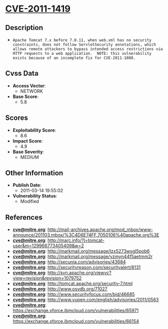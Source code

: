 
# [CVE-2011-1419](http://mail-archives.apache.org/mod_mbox/www-announce/201103.mbox/%3C4D6E74FF.7050106%40apache.org%3E)

## Description

- `Apache Tomcat 7.x before 7.0.11, when web.xml has no security constraints, does not follow ServletSecurity annotations, which allows remote attackers to bypass intended access restrictions via HTTP requests to a web application.  NOTE: this vulnerability exists because of an incomplete fix for CVE-2011-1088.`

## Cvss Data

- **Access Vector**:
  - NETWORK
- **Base Score**:
  - 5.8

## Scores

- **Exploitability Score**:
  - 8.6
- **Impact Score**:
  - 4.9
- **Base Severity**:
  - MEDIUM

## Other Information

- **Publish Date**:
  - 2011-03-14 19:55:02
- **Vulnerability Status**:
  - Modified

## References

- **cve@mitre.org**: http://mail-archives.apache.org/mod_mbox/www-announce/201103.mbox/%3C4D6E74FF.7050106%40apache.org%3E
- **cve@mitre.org**: http://marc.info/?l=tomcat-user&m=129966773405409&w=2
- **cve@mitre.org**: http://markmail.org/message/lzx5273wsgl5pob6
- **cve@mitre.org**: http://markmail.org/message/yzmyn44f5aetmm2r
- **cve@mitre.org**: http://secunia.com/advisories/43684
- **cve@mitre.org**: http://securityreason.com/securityalert/8131
- **cve@mitre.org**: http://svn.apache.org/viewvc?view=revision&revision=1079752
- **cve@mitre.org**: http://tomcat.apache.org/security-7.html
- **cve@mitre.org**: http://www.osvdb.org/71027
- **cve@mitre.org**: http://www.securityfocus.com/bid/46685
- **cve@mitre.org**: http://www.vupen.com/english/advisories/2011/0563
- **cve@mitre.org**: https://exchange.xforce.ibmcloud.com/vulnerabilities/65971
- **cve@mitre.org**: https://exchange.xforce.ibmcloud.com/vulnerabilities/66154
